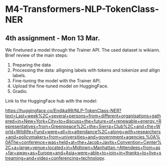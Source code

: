 # M4-Transformers-NLP-TokenClass-NER

## 4th assignment - Mon 13 Mar.

We finetuned a model through the Trainer API. The used dataset is wikiann. Brief review of the main steps:

1. Preparing the data
2. Processing the data: alligning labels with tokens and tokenize and allign labels.
3. Fine-tuning the model with the Trainer API.
4. Upload the fine-tuned model on HuggingFace.
5. Gradio.

Link to the HuggingFace hub with the model: 

https://huggingface.co/Endika99/NLP-TokenClass-NER?text=Last+week%2C+several+persons+from+different+organisations+gathered+in+New+York+City+to+discuss+the+future+of+renewable+energy.+Representatives+from+Greenpeace%2C+the+Sierra+Club%2C+and+the+World+Wildlife+Fund+were+all+in+attendance%2C+along+with+researchers+and+policymakers+from+universities+and+government+agencies.%0A%0AThe+conference+was+held+at+the+Jacob+Javits+Convention+Center%2C+a+large+venue+located+in+Midtown+Manhattan.+Attendees+from+as+far+away+as+Europe+and+Asia+were+able+to+join+in+thanks+to+live+streaming+and+video+conferencing+technology.
